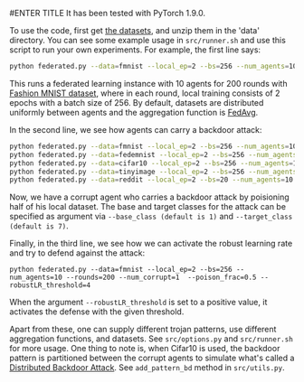 #ENTER TITLE
It has been tested with PyTorch 1.9.0.

To use the code, first get [the datasets](https://drive.google.com/drive/folders/1ta4ZSgRGc6hObZEoYJ8DscO-s4PnL6Ww?usp=sharing), and unzip them in the 'data' directory.
You can see some example usage in ```src/runner.sh``` and use this script to run your own experiments. For example, the first line says:

```bash
python federated.py --data=fmnist --local_ep=2 --bs=256 --num_agents=10 --rounds=200
```

This runs a federated learning instance with 10 agents for 200 rounds with [Fashion MNIST dataset](https://github.com/zalandoresearch/fashion-mnist), where in each round, local training consists of 2 epochs with a batch size of 256. By default, datasets are distributed uniformly between agents and the aggregation function is [FedAvg](https://arxiv.org/pdf/1602.05629.pdf).

In the second line, we see how agents can carry a backdoor attack:

```bash
python federated.py --data=fmnist --local_ep=2 --bs=256 --num_agents=10 --rounds=200 --num_corrupt=1 --poison_frac=0.5 --climg_attack=0 --pattern=sig --delta_attack=100 --delta_val=100
python federated.py --data=fedemnist --local_ep=2 --bs=256 --num_agents=10 --rounds=200 --num_corrupt=1  --poison_frac=0.5
python federated.py --data=cifar10 --local_ep=2 --bs=256 --num_agents=10 --rounds=200 --num_corrupt=4  --poison_frac=0.5
python federated.py --data=tinyimage --local_ep=2 --bs=256 --num_agents=10 --rounds=200 --num_corrupt=4  --poison_frac=0.5 --load_model=True
python federated.py --data=reddit --local_ep=2 --bs=20 --num_agents=10 --rounds=200 --num_corrupt=1  --poison_frac=0.5 --poison_sentence="White people are rude"
```

Now, we have a corrupt agent who carries a backdoor attack by poisioning half of his local dataset. The base and target classes for the attack can be specified as argument via ```--base_class (default is 1)``` and ```--target_class (default is 7)```.

Finally, in the third line, we see how we can activate the robust learning rate and try to defend against the attack:

```
python federated.py --data=fmnist --local_ep=2 --bs=256 --num_agents=10 --rounds=200 --num_corrupt=1  --poison_frac=0.5 --robustLR_threshold=4
```
When the argument ```--robustLR_threshold``` is set to a positive value, it activates the defense with the given threshold.


Apart from these, one can supply different trojan patterns, use different aggregation functions, and datasets. See ```src/options.py``` and ```src/runner.sh``` for more usage. One thing to note is, when Cifar10 is used, the backdoor pattern is partitioned between the corrupt agents to simulate what's called a [Distributed Backdoor Attack](https://openreview.net/forum?id=rkgyS0VFvr). See ```add_pattern_bd``` method in ```src/utils.py```.
